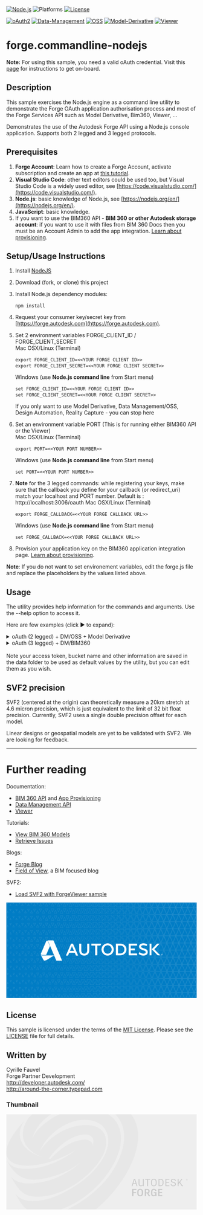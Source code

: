 
[![Node.js](https://img.shields.io/badge/Node.js-10.16.0-blue.svg)](https://nodejs.org/)
![Platforms](https://img.shields.io/badge/platform-windows%20%7C%20osx%20%7C%20linux-lightgray.svg)
[![License](http://img.shields.io/:license-mit-blue.svg)](http://opensource.org/licenses/MIT)

[![oAuth2](https://img.shields.io/badge/oAuth2-v1-green.svg)](http://developer-autodesk.github.io/)
[![Data-Management](https://img.shields.io/badge/Data%20Management-v1-green.svg)](http://developer-autodesk.github.io/)
[![OSS](https://img.shields.io/badge/OSS-v2-green.svg)](http://developer-autodesk.github.io/)
[![Model-Derivative](https://img.shields.io/badge/Model%20Derivative-v2-green.svg)](http://developer-autodesk.github.io/)
[![Viewer](https://img.shields.io/badge/Forge%20Viewer-v7.3-green.svg)](http://developer-autodesk.github.io/)

# forge.commandline-nodejs

<b>Note:</b> For using this sample, you need a valid oAuth credential.
Visit this [page](https://forge.autodesk.com) for instructions to get on-board.


## Description

This sample exercises the Node.js engine as a command line utility to  demonstrate the Forge OAuth application authorisation process and most of the Forge Services API such as Model Derivative, Bim360, Viewer, ...

Demonstrates the use of the Autodesk Forge API using a Node.js console application. Supports both 2 legged and 3 legged protocols.

## Prerequisites

1. **Forge Account**: Learn how to create a Forge Account, activate subscription and create an app at [this tutorial](http://learnforge.autodesk.io/#/account/).
2. **Visual Studio Code**: other text editors could be used too, but Visual Studio Code is a widely used editor, see [https://code.visualstudio.com/](https://code.visualstudio.com/).
3. **Node.js**: basic knowledge of Node.js, see [https://nodejs.org/en/](https://nodejs.org/en/).
4. **JavaScript**: basic knowledge.
5. If you want to use the BIM360 API - **BIM 360 or other Autodesk storage account**: if you want to use it with files from BIM 360 Docs then you must be an Account Admin to add the app integration. [Learn about provisioning](https://forge.autodesk.com/blog/bim-360-docs-provisioning-forge-apps).

## Setup/Usage Instructions

  1. Install [NodeJS](https://nodejs.org)
  2. Download (fork, or clone) this project
  3. Install Node.js dependency modules:<br />
     ```
     npm install
     ```
  4. Request your consumer key/secret key from [https://forge.autodesk.com](https://forge.autodesk.com).
  5. Set 2 environment variables FORGE_CLIENT_ID / FORGE_CLIENT_SECRET<br />
  Mac OSX/Linux (Terminal)
     ```
     export FORGE_CLIENT_ID=<<YOUR FORGE CLIENT ID>>
     export FORGE_CLIENT_SECRET=<<YOUR FORGE CLIENT SECRET>>
     ```
     Windows (use <b>Node.js command line</b> from Start menu)
     ```
     set FORGE_CLIENT_ID=<<YOUR FORGE CLIENT ID>>
     set FORGE_CLIENT_SECRET=<<YOUR FORGE CLIENT SECRET>>
     ```

     If you only want to use Model Derivative, Data Management/OSS, Design Automation, Reality Capture - you can stop here

  6. Set an environment variable PORT (This is for running either BIM360 API or the Viewer)<br />
  Mac OSX/Linux (Terminal)
     ```
     export PORT=<<YOUR PORT NUMBER>>
     ```
     Windows (use <b>Node.js command line</b> from Start menu)
     ```
     set PORT=<<YOUR PORT NUMBER>>
     ```
  7. **Note** for the 3 legged commands: while registering your keys, make sure that the callback you define for your
     callback (or redirect_uri) match your localhost and PORT number.
     Default is : http://localhost:3006/oauth
  Mac OSX/Linux (Terminal)
     ```
     export FORGE_CALLBACK=<<YOUR FORGE CALLBACK URL>>
     ```
     Windows (use <b>Node.js command line</b> from Start menu)
     ```
     set FORGE_CALLBACK=<<YOUR FORGE CALLBACK URL>>
     ```
   8. Provision your application key on the BIM360 application integration page. [Learn about provisioning](https://forge.autodesk.com/blog/bim-360-docs-provisioning-forge-apps).

**Note**: If you do not want to set environement variables, edit the forge.js file and replace the placeholders by the values listed above.

## Usage

The utility provides help information for the commands and arguments. Use the --help option to access it.

Here are few examples (click &#9658; to expand):

<details>
   <summary>oAuth (2 legged) + DM/OSS + Model Derivative</summary>

   ```bash
   # Do authorization.
   node forge.js 2legged

   # Create a bucket. Bucket name must be lower case and valid characters.
   node forge.js buckets-new my_bucket_name

   # Upload a model.
   node forge.js objects-put Au.obj

   # Register the model to get it translated.
   node forge.js objects-translate Au.obj

   # Wait until the translation completes.
   # Translation is complete when it reaches 'success - 100%'
   node forge.js objects-progress Au.obj

   # Create an HTML page with your URN and a read-only access token to view the SVF.
   node forge.js html urn:adsk.objects:os.object:my_bucket_name/Au.obj ./bubbles/Au.obj.html

   # Create an HTML page with your URN and a read-only access token to view the SVF2 version.
   node forge.js html urn:adsk.objects:os.object:my_bucket_name/Au.obj ./bubbles/Au.obj.html --svf2

   # Start local server and load the HTML page.
   open http://localhost:$PORT/Au.obj.html & http-server ./bubbles/
   ```

</details>

<details>
   <summary>oAuth (3 legged) + DM/BIM360</summary>

   ```bash
   # Do authorization/authentication.
   node forge.js 3legged auto

   # Get the list of Hubs.
   node forge.js hubs

   # Get the list of projects.
   node forge.js projects $hubid

   # Get the entire project data tree.
   node forge.js projects-tree $hubid $projectid -f

   # Refresh the access token
   node forge.js 3legged-refresh

   # Create an HTML page with your URN and a read-only access token to view the SVF.
   node forge.js html $versionid ./bubbles/output.html

   # Create an HTML page with your URN and a read-only access token to view the SVF2 version.
   node forge.js html $versionid ./bubbles/output.html --svf2

   # Start local server and load the HTML page.
   open http://localhost:$PORT/Au.obj.html & http-server ./bubbles/
   ```

</details>

<br />
Note your access token, bucket name and other information are saved in the data folder to be used as default values by the utility, but you can
edit them as you wish.


## SVF2 precision

SVF2 (centered at the origin) can theoretically measure a 20km stretch at 4.6 micron precision, which is just equivalent to the limit of 32 bit float precision. Currently, SVF2 uses a single double precision offset for each model.

Linear designs or geospatial models are yet to be validated with SVF2. We are looking for feedback.

---

# Further reading

Documentation:

- [BIM 360 API](https://developer.autodesk.com/en/docs/bim360/v1/overview/) and [App Provisioning](https://forge.autodesk.com/blog/bim-360-docs-provisioning-forge-apps)
- [Data Management API](https://developer.autodesk.com/en/docs/data/v2/overview/)
- [Viewer](https://developer.autodesk.com/en/docs/viewer/v6)

Tutorials:

- [View BIM 360 Models](http://learnforge.autodesk.io/#/tutorials/viewhubmodels)
- [Retrieve Issues](https://developer.autodesk.com/en/docs/bim360/v1/tutorials/retrieve-issues)

Blogs:

- [Forge Blog](https://forge.autodesk.com/categories/bim-360-api)
- [Field of View](https://fieldofviewblog.wordpress.com/), a BIM focused blog

SVF2:

* [Load SVF2 with ForgeViewer sample](https://github.com/wallabyway/OTG-client-sample)

![thumbnail](/thumbnail.png)

## License

This sample is licensed under the terms of the [MIT License](http://opensource.org/licenses/MIT).
Please see the [LICENSE](LICENSE) file for full details.

## Written by

Cyrille Fauvel <br />
Forge Partner Development <br />
http://developer.autodesk.com/ <br />
http://around-the-corner.typepad.com <br />


### Thumbnail
![thumbnail](img/thumbnail_default.png)
